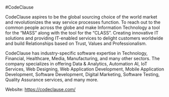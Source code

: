 #CodeClause

CodeClause aspires to be the global sourcing choice of the world market and revolutionizes the way service processes function. To reach out to the common people across the globe and make Information Technology a tool for the “MASS” along with the tool for the “CLASS”. Creating innovative IT solutions and providing IT-enabled services to delight customers worldwide and build Relationships based on Trust, Values and Professionalism.

CodeClause has industry-specific software expertise in Technology, Financial, Healthcare, Media, Manufacturing, and many other sectors. The company specializes in offering Data & Analytics, Automation AI, IoT Services, Web Designing, Web Application Development, Mobile Application Development, Software Development, Digital Marketing, Software Testing, Quality Assurance services, and many more.

Website: https://codeclause.com/
